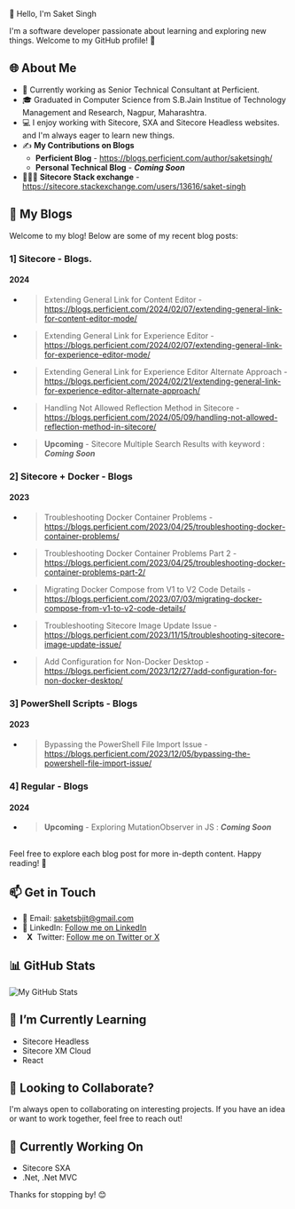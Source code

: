 👋 Hello, I'm Saket Singh

I'm a software developer passionate about learning and exploring new things. Welcome to my GitHub profile! 🚀

## 🌐 About Me

- 💼 Currently working as Senior Technical Consultant at Perficient.
- 🎓 Graduated in Computer Science from S.B.Jain Institue of Technology Management and Research, Nagpur, Maharashtra.
- 💻 I enjoy working with Sitecore, SXA and Sitecore Headless websites. and I'm always eager to learn new things.
- ✍️ **My Contributions on Blogs**
    - **Perficient Blog** - https://blogs.perficient.com/author/saketsingh/
    - **Personal Technical Blog** - **_Coming Soon_**   
- 👨🏽‍💻 **Sitecore Stack exchange** - https://sitecore.stackexchange.com/users/13616/saket-singh

## 📝 My Blogs

Welcome to my blog! Below are some of my recent blog posts:

### 1] Sitecore - Blogs.
#### 2024
- > Extending General Link for Content Editor - https://blogs.perficient.com/2024/02/07/extending-general-link-for-content-editor-mode/
- > Extending General Link for Experience Editor - https://blogs.perficient.com/2024/02/07/extending-general-link-for-experience-editor-mode/
- > Extending General Link for Experience Editor Alternate Approach - https://blogs.perficient.com/2024/02/21/extending-general-link-for-experience-editor-alternate-approach/
- > Handling Not Allowed Reflection Method in Sitecore - https://blogs.perficient.com/2024/05/09/handling-not-allowed-reflection-method-in-sitecore/
- > **Upcoming** - Sitecore Multiple Search Results with keyword : **_Coming Soon_**

### 2] Sitecore + Docker - Blogs
#### 2023
- > Troubleshooting Docker Container Problems - https://blogs.perficient.com/2023/04/25/troubleshooting-docker-container-problems/
- > Troubleshooting Docker Container Problems Part 2 - https://blogs.perficient.com/2023/04/25/troubleshooting-docker-container-problems-part-2/
- > Migrating Docker Compose from V1 to V2 Code Details - https://blogs.perficient.com/2023/07/03/migrating-docker-compose-from-v1-to-v2-code-details/
- > Troubleshooting Sitecore Image Update Issue - https://blogs.perficient.com/2023/11/15/troubleshooting-sitecore-image-update-issue/
- > Add Configuration for Non-Docker Desktop - https://blogs.perficient.com/2023/12/27/add-configuration-for-non-docker-desktop/

### 3] PowerShell Scripts - Blogs
#### 2023
- > Bypassing the PowerShell File Import Issue - https://blogs.perficient.com/2023/12/05/bypassing-the-powershell-file-import-issue/

### 4] Regular - Blogs
#### 2024
- > **Upcoming** - Exploring MutationObserver in JS : **_Coming Soon_**
<br/>
Feel free to explore each blog post for more in-depth content. Happy reading! 🚀

## 📫 Get in Touch

- 📧 Email: saketsbjit@gmail.com
- 💬 LinkedIn: [Follow me on LinkedIn](https://www.linkedin.com/in/saketpsingh/)
- &nbsp;&nbsp;**X**&nbsp;&nbsp;Twitter: [Follow me on Twitter or X](https://twitter.com/Saketsingh14942)

## 📊 GitHub Stats

![My GitHub Stats](https://github-readme-stats.vercel.app/api?username=singh-saket&show_icons=true&hide=issues)

## 🌱 I’m Currently Learning

- Sitecore Headless
- Sitecore XM Cloud
- React

## 👯 Looking to Collaborate?

I'm always open to collaborating on interesting projects. If you have an idea or want to work together, feel free to reach out!

## 🚧 Currently Working On

- Sitecore SXA
- .Net, .Net MVC

Thanks for stopping by! 😊
